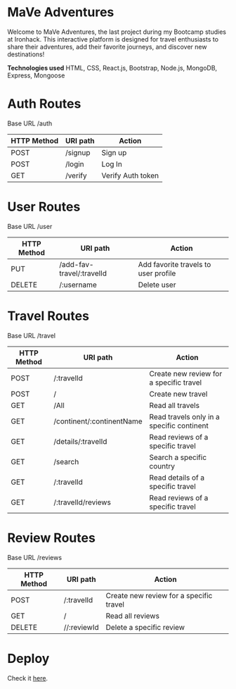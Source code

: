 # MaVe Adventures

Welcome to MaVe Adventures, the last project during my Bootcamp studies at Ironhack. This interactive platform is designed for travel enthusiasts to share their adventures, add their favorite journeys, and discover new destinations!

**Technologies used**
HTML, CSS, React.js, Bootstrap, Node.js, MongoDB, Express, Mongoose

# Auth Routes

Base URL /auth

| HTTP Method | URI path       | Action                               |
|-------------|----------------|--------------------------------------|
| POST        | /signup        | Sign up                              |
| POST        | /login         | Log In                               |
| GET         | /verify        | Verify Auth token                    |

# User Routes

Base URL /user

| HTTP Method | URI path                  | Action                               |
|-------------|---------------------------|--------------------------------------|
| PUT         | /add-fav-travel/:travelId | Add favorite travels to user profile |
| DELETE      | /:username                | Delete user                          |

# Travel Routes

Base URL /travel

| HTTP Method | URI path                   | Action                                   |
|-------------|----------------------------|------------------------------------------|
| POST        | /:travelId                 | Create new review for a specific travel  |
| POST        | /                          | Create new travel                        |
| GET         | /All                       | Read all travels                         |
| GET         | /continent/:continentName  | Read travels only in a specific continent|
| GET         | /details/:travelId         | Read reviews of a specific travel        |
| GET         | /search                    | Search a specific country                |
| GET         | /:travelId                 | Read details of a specific travel        |
| GET         | /:travelId/reviews         | Read reviews of a specific travel        |

# Review Routes

Base URL /reviews

| HTTP Method | URI path                   | Action                                   |
|-------------|----------------------------|------------------------------------------|
| POST        | /:travelId                 | Create new review for a specific travel  |
| GET         | /                          | Read all reviews                         |
| DELETE      | //:reviewId                | Delete a specific review                 |


# Deploy
Check it [here](https://mavetravels.netlify.app/).
